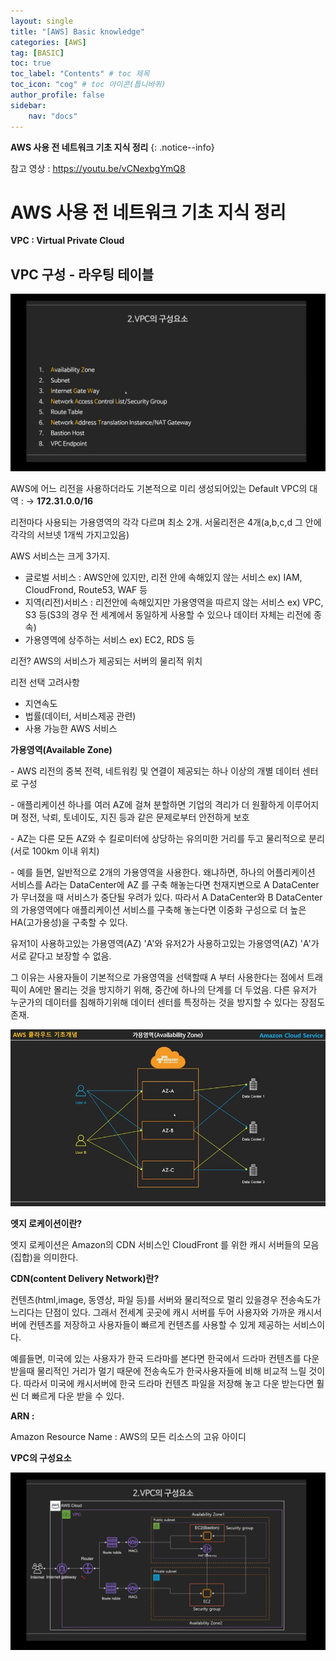 ```yaml
---
layout: single
title: "[AWS] Basic knowledge"
categories: [AWS]
tag: [BASIC]
toc: true
toc_label: "Contents" # toc 제목
toc_icon: "cog" # toc 아이콘(톱니바퀴)
author_profile: false
sidebar:
    nav: "docs"
---
```




**AWS 사용 전 네트워크 기초 지식 정리** 
{: .notice--info}



참고 영상 : https://youtu.be/vCNexbgYmQ8



# AWS 사용 전 네트워크 기초 지식 정리

**VPC : Virtual Private Cloud**

## VPC 구성 - 라우팅 테이블

![youtu.be-FeYagEibtPE (1)](../../images/2022-10-24-AWS-Basic-knowledge/youtu.be-FeYagEibtPE%20(1).jpg)

AWS에 어느 리전을 사용하더라도 기본적으로 미리 생성되어있는 Default VPC의 대역 :
→ **172.31.0.0/16**



리전마다 사용되는 가용영역의 각각 다르며 최소 2개. 서울리전은 4개(a,b,c,d 그 안에 각각의 서브넷 1개씩 가지고있음)



AWS 서비스는 크게 3가지.

- 글로벌 서비스 : AWS안에 있지만, 리전 안에 속해있지 않는 서비스 
  ex) IAM, CloudFrond, Route53, WAF 등
- 지역(리전)서비스 : 리전안에 속해있지만 가용영역을 따르지 않는 서비스
  ex) VPC, S3 등(S3의 경우 전 세계에서 동일하게 사용할 수 있으나 데이터 자체는 리전에 종속)
- 가용영역에 상주하는 서비스
  ex) EC2, RDS 등

리전? AWS의 서비스가 제공되는 서버의 물리적 위치 



리전 선택 고려사항

- 지연속도
- 법률(데이터, 서비스제공 관련)
- 사용 가능한 AWS 서비스



**가용영역(Available Zone)**

\- AWS 리전의 중복 전력, 네트워킹 및 연결이 제공되는 하나 이상의 개별 데이터 센터로 구성

\- 애플리케이션 하나를 여러 AZ에 걸쳐 분할하면 기업의 격리가 더 원활하게 이루어지며 정전, 낙뢰, 토네이도, 지진 등과 같은 문제로부터 안전하게 보호

\-  AZ는 다른 모든 AZ와 수 킬로미터에 상당하는 유의미한 거리를 두고 물리적으로 분리(서로 100km 이내 위치)

\- 예를 들면, 일반적으로 2개의 가용영역을 사용한다. 왜냐하면, 하나의 어플리케이션 서비스를 A라는 DataCenter에 AZ 를 구축 해놓는다면 천재지변으로 A DataCenter가 무너졌을 때 서비스가 중단될 우려가 있다. 따라서 A DataCenter와 B DataCenter의 가용영역에다 애플리케이션 서비스를 구축해 놓는다면 이중화 구성으로 더 높은 HA(고가용성)을 구축할 수 있다. 

유저1이 사용하고있는 가용영역(AZ) 'A'와 유저2가 사용하고있는 가용영역(AZ) 'A'가 서로 같다고 보장할 수 없음.

그 이유는 사용자들이 기본적으로 가용영역을 선택할때 A 부터 사용한다는 점에서 트래픽이 A에만 몰리는 것을 방지하기 위해, 중간에 하나의 단계를 더 두었음. 다른 유저가 누군가의 데이터를 침해하기위해 데이터 센터를 특정하는 것을 방지할 수 있다는 장점도 존재.

![AWS-AZ](../../images/2022-10-24-AWS-Basic-knowledge/AWS-AZ.jpg)



**엣지 로케이션이란?**

엣지 로케이션은 Amazon의 CDN 서비스인 CloudFront 를 위한 캐시 서버들의 모음(집합)을 의미한다.

 

**CDN(content Delivery Network)란?**

컨텐츠(html,image, 동영상, 파일 등)를 서버와 물리적으로 멀리 있을경우 전송속도가 느리다는 단점이 있다. 그래서 전세계 곳곳에 캐시 서버를 두어 사용자와 가까운 캐시서버에 컨텐츠를 저장하고 사용자들이 빠르게 컨텐츠를 사용할 수 있게 제공하는 서비스이다.

예를들면, 미국에 있는 사용자가 한국 드라마를 본다면 한국에서 드라마 컨텐츠를 다운 받을때 물리적인 거리가 멀기 때문에 전송속도가 한국사용자들에 비해 비교적 느릴 것이다. 따라서 미국에 캐시서버에 한국 드라마 컨텐츠 파일을 저장해 놓고 다운 받는다면 훨씬 더 빠르게 다운 받을 수 있다.

 

**ARN :**

Amazon Resource Name : AWS의 모든 리소스의 고유 아이디



**VPC의 구성요소**

![youtu.be-FeYagEibtPE](../../images/2022-10-24-AWS-Basic-knowledge/youtu.be-FeYagEibtPE.jpg)